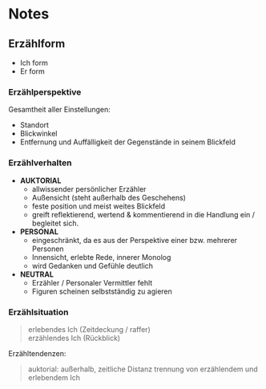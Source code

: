 # Notes

## Erzählform

- Ich form 
- Er  form 
  
### Erzählperspektive

Gesamtheit aller Einstellungen:

- Standort 
- Blickwinkel 
- Entfernung und Auffälligkeit der Gegenstände in seinem Blickfeld

### Erzählverhalten

- **AUKTORIAL**
  -  allwissender persönlicher Erzähler
  -  Außensicht (steht außerhalb des Geschehens)
  -  feste position und meist weites Blickfeld
  -  greift reflektierend, wertend & kommentierend in die Handlung ein / begleitet sich.
- **PERSONAL**
  - eingeschränkt, da es aus der Perspektive einer bzw. mehrerer Personen
  - Innensicht, erlebte Rede, innerer Monolog
  - wird Gedanken und Gefühle deutlich
- **NEUTRAL**
  - Erzähler / Personaler Vermittler fehlt
  - Figuren scheinen selbstständig zu agieren

### Erzählsituation 

> erlebendes Ich (Zeitdeckung / raffer)  
> erzählendes Ich (Rückblick)

Erzähltendenzen:
> auktorial: außerhalb, zeitliche Distanz trennung von erzählendem und erlebendem Ich
> 